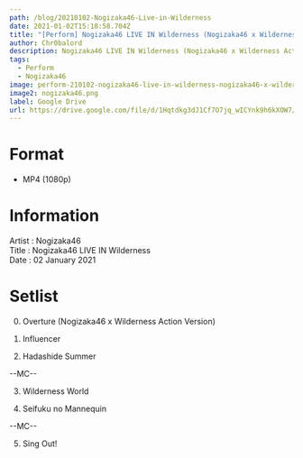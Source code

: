 ```yaml
---
path: /blog/20210102-Nogizaka46-Live-in-Wilderness
date: 2021-01-02T15:18:58.704Z
title: "[Perform] Nogizaka46 LIVE IN Wilderness (Nogizaka46 x Wilderness Action)"
author: Chr0balord
description: Nogizaka46 LIVE IN Wilderness (Nogizaka46 x Wilderness Action)
tags:
  - Perform
  - Nogizaka46
image: perform-210102-nogizaka46-live-in-wilderness-nogizaka46-x-wilderness-action-.mp4_thumbs.jpg
image2: nogizaka46.png
label: Google Drive
url: https://drive.google.com/file/d/1Hqtdkg3dJ1Cf7O7jq_wICYnk9h6kXOW7/view?usp=sharing
---
```

# Format

* MP4 (1080p)

# Information

Artist : Nogizaka46 <br>Title : Nogizaka46 LIVE IN Wilderness <br>
Date : 02 January 2021

# Setlist

00. Overture (Nogizaka46 x Wilderness Action Version)

01. Influencer

02. Hadashide Summer

\--MC--

03. Wilderness World

04. Seifuku no Mannequin

\--MC--

05. Sing Out!